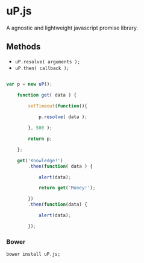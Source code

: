 # uP.js
A agnostic and lightweight javascript promise library.

## Methods
* <code>uP.resolve( arguments );</code>
* <code>uP.then( callback );</code>

```js

var p = new uP();

	function get( data ) {
	
		setTimeout(function(){

			p.resolve( data );

		}, 500 );

		return p;

	};

	get('Knowledge!')
		.then(function( data ) {

			alert(data);

			return get('Money!');

		})
		.then(function(data) {

			alert(data);

		});
```

### Bower
<code>bower install uP.js;</code>